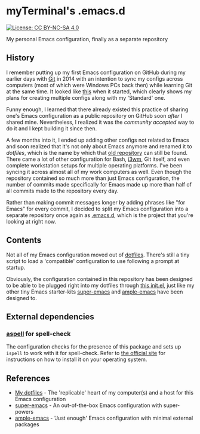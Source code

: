 # myTerminal's .emacs.d

[![License: CC BY-NC-SA 4.0](https://licensebuttons.net/l/by-nc-sa/4.0/80x15.png)](https://creativecommons.org/licenses/by-nc-sa/4.0/)

My personal Emacs configuration, finally as a separate repository

## History

I remember putting up my first Emacs configuration on GitHub during my earlier days with [Git](https://git-scm.com) in 2014 with an intention to sync my configs across computers (most of which were Windows PCs back then) while learning Git at the same time. It looked like [this](https://github.com/myTerminal/dotfiles/tree/b384107562817ef181111c8c27bccaaa47614975) when it started, which clearly shows my plans for creating multiple configs along with my 'Standard' one.

Funny enough, I learned that there already existed this practice of sharing one's Emacs configuration as a public repository on GitHub soon *after* I shared mine. Nevertheless, I realized it was the *community accepted* way to do it and I kept building it since then.

A few months into it, I ended up adding other configs not related to Emacs and soon realized that it's not only about Emacs anymore and renamed it to *dotfiles*, which is the name by which that [old repository](https://github.com/myTerminal/dotfiles) can still be found. There came a lot of other configuration for Bash, [i3wm](https://i3wm.org), Git itself, and even complete workstation setups for multiple operating platforms. I've been syncing it across almost all of my work computers as well. Even though the repository contained so much more than just Emacs configuration, the number of commits made specifically for Emacs made up more than half of all commits made to the repository every day.

Rather than making commit messages longer by adding phrases like "for Emacs" for every commit, I decided to split my Emacs configuration into a separate repository once again as [.emacs.d](https://github.com/myTerminal/.emacs.d), which is the project that you're looking at right now.

## Contents

Not all of my Emacs configuration moved out of [dotfiles](https://github.com/myTerminal/dotfiles.git). There's still a tiny script to load a 'compatible' configuration to use following a prompt at startup.

Obviously, the configuration contained in this repository has been designed to be able to be plugged right into my dotfiles through [this init.el](https://github.com/myTerminal/dotfiles/blob/master/.emacs.d/init.el), just like my other tiny Emacs starter-kits [super-emacs](https://github.com/myTerminal/super-emacs) and [ample-emacs](https://github.com/myTerminal/ample-emacs) have been designed to.

## External dependencies

###  [aspell](http://aspell.net) for spell-check

The configuration checks for the presence of this package and sets up `ispell` to work with it for spell-check. Refer to [the official site](http://aspell.net) for instructions on how to install it on your operating system.

## References
- [My dotfiles](https://github.com/myTerminal/dotfiles) - The 'replicable' heart of my computer(s) and a host for this Emacs configuration
- [super-emacs](https://github.com/myTerminal/super-emacs) - An out-of-the-box Emacs configuration with super-powers
- [ample-emacs](https://github.com/myTerminal/ample-emacs) - 'Just enough' Emacs configuration with minimal external packages

